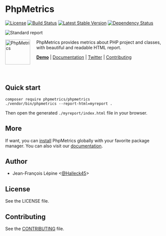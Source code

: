 # PhpMetrics


[![License](https://poser.pugx.org/phpmetrics/phpmetrics/license.svg)](https://packagist.org/packages/phpmetrics/phpmetrics)
[![Build Status](https://secure.travis-ci.org/phpmetrics/PhpMetrics.svg)](http://travis-ci.org/phpmetrics/PhpMetrics)
[![Latest Stable Version](https://poser.pugx.org/phpmetrics/phpmetrics/v/stable.svg)](https://packagist.org/packages/phpmetrics/phpmetrics)
[![Dependency Status](https://www.versioneye.com/user/projects/534fe1f9fe0d0774a8000815/badge.svg)](https://www.versioneye.com/user/projects/534fe1f9fe0d0774a8000815)


![Standard report](https://github.com/phpmetrics/PhpMetrics/raw/master/doc/overview.png)


<img src="http://www.phpmetrics.org/images/phpmetrics-maintenability.png" height="80px" alt="PhpMetrics" align="left" style="margin-right:20px"/>

PhpMetrics provides metrics about PHP project and classes, with beautiful and readable HTML report. 

<b>[Demo](http://www.phpmetrics.org/report/latest/index.html)</b> | [Documentation](http://www.phpmetrics.org/documentation/index.html) | [Twitter](https://twitter.com/Halleck45) | [Contributing](https://github.com/phpmetrics/PhpMetrics/blob/master/doc/contributing.md)

<br/><br/>


## Quick start

    composer require phpmetrics/phpmetrics
    ./vendor/bin/phpmetrics --report-html=myreport .
    
Then open the generated `./myreport/index.html` file in your browser. 

## More

If want, you can [install](https://github.com/phpmetrics/PhpMetrics/blob/master/doc/installation.md) PhpMetrics globally with your favorite package manager. You can also visit our [documentation](http://www.phpmetrics.org/documentation/index.html).

## Author

+ Jean-François Lépine <[@Halleck45](https://twitter.com/Halleck45)>

## License

See the LICENSE file.

## Contributing

See the [CONTRIBUTING](doc/contributing.md) file.
